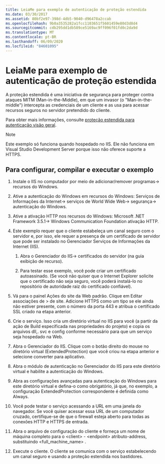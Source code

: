 ```yaml
---
title: LeiaMe para exemplo de autenticação de proteção estendida
ms.date: 03/30/2017
ms.assetid: 80bf2e97-398d-4db5-9040-d96478a2ccab
ms.openlocfilehash: 9b0a3535282a1fcc1103651f5601459e80d3d8d4
ms.sourcegitcommit: cdb295dd1db589ce5169ac9ff096f01fd0c2da9d
ms.translationtype: MT
ms.contentlocale: pt-BR
ms.lasthandoff: 06/09/2020
ms.locfileid: "84601095"
---
```

# <a name="readme-for-extended-protection-authentication-sample"></a>LeiaMe para exemplo de autenticação de proteção estendida

A proteção estendida é uma iniciativa de segurança para proteger contra ataques MITM (Man-in-the-Middle), em que um invasor (o "Man-in-the-middle") intercepta as credenciais de um cliente e as usa para acessar recursos seguros no servidor pretendido do cliente.

Para obter mais informações, consulte [proteção estendida para autenticação visão geral](extended-protection-for-authentication-overview.md).

> [!NOTE]
> Este exemplo só funciona quando hospedado no IIS. Ele não funciona em Visual Studio Development Server porque isso não oferece suporte a HTTPS.

## <a name="to-set-up-build-and-run-the-sample"></a>Para configurar, compilar e executar o exemplo

1. Instale o IIS no computador por meio de adicionar/remover programas-> recursos do Windows.

2. Ative a autenticação do Windows em recursos do Windows: Serviços de Informações da Internet-> serviços de World Wide Web-> segurança-> autenticação do Windows.

3. Ative a ativação HTTP nos recursos do Windows: Microsoft .NET Framework 3.5.1-> Windows Communication Foundation ativação HTTP.

4. Este exemplo requer que o cliente estabeleça um canal seguro com o servidor e, por isso, ele requer a presença de um certificado de servidor que pode ser instalado no Gerenciador Serviços de Informações da Internet (IIS).

    1. Abra o Gerenciador do IIS-> certificados do servidor (na guia exibição de recurso).

    2. Para testar esse exemplo, você pode criar um certificado autoassinado. (Se você não quiser que o Internet Explorer solicite que o certificado não seja seguro, você poderá instalá-lo no repositório de autoridade raiz do certificado confiável).

5. Vá para o painel Ações do site da Web padrão. Clique em Editar associações de > de site. Adicione HTTPS como um tipo se ele ainda não estiver presente, com o número da porta 443 e atribua o certificado SSL criado na etapa anterior.

6. Crie o serviço. Isso cria um diretório virtual no IIS para você (a partir da ação de Build especificada nas propriedades do projeto) e copia os arquivos dll,. svc e config conforme necessário para que um serviço seja hospedado na Web.

7. Abra o Gerenciador do IIS. Clique com o botão direito do mouse no diretório virtual (ExtendedProtection) que você criou na etapa anterior e selecione converter para aplicativo.

8. Abra o módulo de autenticação no Gerenciador do IIS para este diretório virtual e habilite a autenticação do Windows.

9. Abra as configurações avançadas para autenticação do Windows para este diretório virtual e defina-o como obrigatório, já que, no exemplo, a configuração ExtendedProtection correspondente é definida como Always.

10. Você pode testar o serviço acessando a URL em uma janela do navegador. Se você quiser acessar essa URL de um computador cruzado, certifique-se de que o firewall esteja aberto para todas as conexões HTTP e HTTPS de entrada.

11. Abra o arquivo de configuração do cliente e forneça um nome de máquina completo para o \<client>  -  \<endpoint> atributo-address, substituindo \<full_machine_name> .

12. Execute o cliente. O cliente se comunica com o serviço estabelecendo um canal seguro e usando a proteção estendida nos bastidores.
